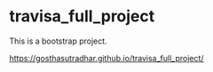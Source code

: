# travisa_full_project
This is a bootstrap project.

 https://gosthasutradhar.github.io/travisa_full_project/
